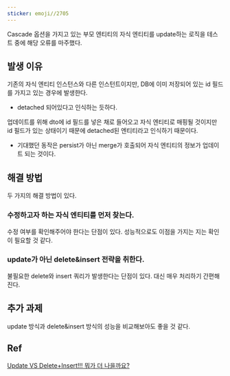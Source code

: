 ```yaml
---
sticker: emoji//2705
---
```

Cascade 옵션을 가지고 있는 부모 엔티티의 자식 엔티티를 update하는 로직을 테스트 중에 해당 오류를 마주했다.

## 발생 이유

기존의 자식 엔티티 인스턴스와 다른 인스턴트이지만, DB에 이미 저장되어 있는 id 필드를 가지고 있는 경우에 발생한다.
- detached 되어있다고 인식하는 듯하다.

업데이트를 위해 dto에 id 필드를 넣은 채로 들어오고 자식 엔티티로 매핑될 것이지만
id 필드가 있는 상태이기 때문에 detached된 엔티티라고 인식하기 때문이다.
- 기대했던 동작은 persist가 아닌 merge가 호출되어 자식 엔티티의 정보가 업데이트 되는 것이다.

## 해결 방법

두 가지의 해결 방법이 있다.

### 수정하고자 하는 자식 엔티티를 먼저 찾는다.

수정 여부를 확인해주어야 한다는 단점이 있다.
성능적으로도 이점을 가지는 지는 확인이 필요할 것 같다.

### update가 아닌 delete&insert 전략을 취한다.

불필요한 delete와 insert 쿼리가 발생한다는 단점이 있다.
대신 매우 처리하기 간편해진다.

## 추가 과제

update 방식과 delete&insert 방식의 성능을 비교해보아도 좋을 것 같다.


## Ref

[Update VS Delete+Insert!!! 뭐가 더 나을까요?](https://www.sqler.com/board_SQLQA/925739)
